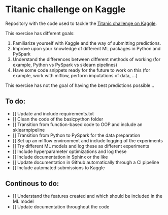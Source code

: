 # Titanic challenge on Kaggle

Repository with the code used to tackle the [Titanic challenge on Kaggle](https://www.kaggle.com/competitions/titanic/overview).

This exercise has different goals:
1. Familiarize yourself with Kaggle and the way of submitting predictions.
2. Improve upon your knowledge of different ML packages in Python and PySpark
3. Understand the differences between different methods of working (for example, Python vs PySpark vs sklearn pipelines)
4. Have some code snippets ready for the future to work on this (for example, work with mlflow, perform imputations of data, ...)

This exercise has not the goal of having the best predictions possible...


## To do:
- [] Update and include requirements.txt
- [] Clean the code of the basicpython folder
- [] Transition from function-based code to OOP and include an sklearnpipeline
- [] Transition from Python to PySpark for the data preparation
- [] Set up an mlflow environment and include logging of the experiments
- [] Try different ML models and log these as different experiments
- [] Include hyperparameter optimizations and log these
- [] Include documentation in Sphinx or the like
- [] Update documentation in Github automatically through a CI pipeline
- [] Include automated submissions to Kaggle


## Continous to do:
- [] Understand the features created and which should be included in the ML model
- [] Update documentation throughout the code